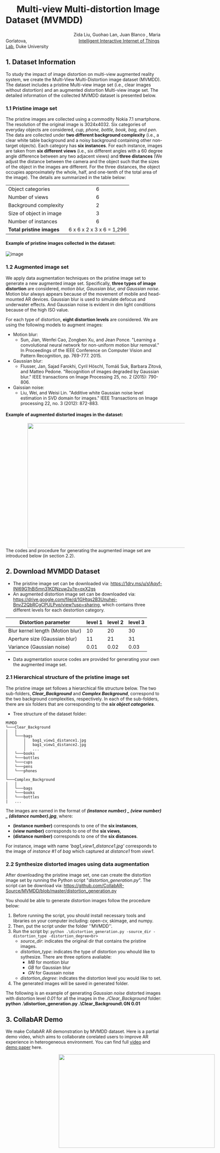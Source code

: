# 　&nbsp;Multi-view Multi-distortion Image Dataset (MVMDD)

&nbsp; 　　　　　　　　　　　　　　　Zida Liu, Guohao Lan,  Juan Blanco , Maria Gorlatova,
&nbsp; 　　　　　　　　　　　[Intelligent Interactive Internet of Things Lab](https://maria.gorlatova.com/), Duke University

## 1. Dataset Information
To study the impact of image distortion on multi-view augmented reality system, we create the Multi-View Multi-Distortion image dataset (MVMDD). The dataset includes a pristine Multi-view image set (i.e., clear images without distortion) and an augmented distortion Multi-view image set. The detailed information of the collected MVMDD dataset is presented below.


### 1.1 Pristine image set
The pristine images are collected using a commodity Nokia 7.1 smartphone. The resolution of the original image is 3024x4032. Six categories of everyday objects are considered, *cup, phone, bottle, book, bag, and pen*. The data are collected under **two different background complexity** (i.e., a clear white table background and a noisy background containing other non-target objects). Each category has **six instances**. For each instance, images are taken from **six different views** (i.e., six different angles with a 60 degree angle difference between any two adjacent views) and **three distances** (We adjust the distance between the camera and the object such that the sizes of the object in the images are different. For the three distances, the object occupies approximately the whole, half, and one-tenth of the total area of the image). The details are summarized in the table below:

 |  |  | 
 | --- | :---: |
 | Object categories | 6 |
 | Number of views | 6 |
 | Background complexity| 2|
 | Size of object in image| 3|
 | Number of instances|6|
 |**Total pristine images**|6 x 6 x 2 x 3 x 6 = 1,296|

#### Example of pristine images collected in the dataset:
![image](https://github.com/CollabAR-Source/MVMDD/blob/master/example.PNG) 

### 1.2 Augmented image set
We apply data augmentation techniques on the pristine image set to generate a new augmented image set. Specifically, **three types of image distortion** are considered, *motion blur, Gaussian blur, and Gaussian noise*. Motion blur always appears because of the movement of mobile and head-mounted AR devices. Gaussian blur is used to simulate defocus and underwater effects. And Gaussian noise is evident in dim light conditions because of the high ISO value.

For each type of distortion, **eight distortion levels** are considered. We are using the following models to augment images:

- Motion blur:
  - Sun, Jian, Wenfei Cao, Zongben Xu, and Jean Ponce. "Learning a convolutional neural network for non-uniform motion blur removal." In Proceedings of the IEEE Conference on Computer Vision and Pattern Recognition, pp. 769-777. 2015.
- Gaussian blur:
  - Flusser, Jan, Sajad Farokhi, Cyril Höschl, Tomáš Suk, Barbara Zitová, and Matteo Pedone. "Recognition of images degraded by Gaussian blur." IEEE transactions on Image Processing 25, no. 2 (2015): 790-806.
- Gaissian noise:
  - Liu, Wei, and Weisi Lin. "Additive white Gaussian noise level estimation in SVD domain for images." IEEE Transactions on Image processing 22, no. 3 (2012): 872-883.

#### Example of augmented distorted images in the dataset:
<img src="https://github.com/CollabAR-Source/MVMDD/blob/master/distorted_images.png" width = "700" height = "400" hspace="70" align=center />
The codes and procedure for generating the augmented image set are introduced below (in section 2.2).

## 2. Download MVMDD Dataset
+ The pristine image set can be downloaded via: https://1drv.ms/u/s!Aqyf-lNI69G1hBi5mn31KDNzuw2u?e=qxX2gs
+ An augmented distortion image set can be downloaded via: https://drive.google.com/file/d/1GHtqs2B3Unuhej-BnvZ2QbRCgCPULPvq/view?usp=sharing, which contains three different levels for each destortion category. 

| Distortion parameter | level 1 | level 2 | level 3 |
| ------ | ------ | ------ | ------ |
| Blur kernel length (Motion blur) | 10 | 20 | 30 |
| Aperture size (Gaussian blur)| 11 | 21 | 31 |
| Variance (Gaussian noise)| 0.01 | 0.02 | 0.03 |
    
    
+ Data augmentation source codes are provided for generating your own the augmented image set.



    

### 2.1 Hierarchical structure of the pristine image set

The pristine image set follows a hierarchical file structure below. The two sub-folders, ***Clear_Background*** and ***Complex Background***, correspond to the two background complexities, respectively. In each of the sub-folders, there are six folders that are corresponding to the ***six object categories***. 

- Tree structure of the dataset folder:
```
MVMDD
└───Clear_Background
│   │
│   └───bags
│       │   bag1_view1_distance1.jpg
│       │   bag1_view1_distance2.jpg
│       │   ...
│   └───books
│   └───bottles
│   └───cups
│   └───pens
│   └───phones
│   
└───Complex_Background
│   │
│   └───bags
│   └───books
│   └───bottles
|   ...
```
The images are named in the format of ***(instance number) _ (view number) _ (distance number).jpg***, where:
- **(instance number)** corresponds to one of the **six instances**, 
- **(view number)** corresponds to one of the **six views**,
- **(distance number)** corresponds to one of the **six distances**.

For instance, image with name *'bag1_view1_distance1.jpg'* corresponds to the image of *instance #1* of *bag* which captured at *distance1* from *view1*.

### 2.2 Synthesize distorted images using data augmentation

After downloading the pristine image set, one can create the distortion image set by running the Python script "*distortion_generation.py*". The script can be download via: https://github.com/CollabAR-Source/MVMDD/blob/master/distortion_generation.py

You should be able to generate distortion images follow the procedure below:
1. Before running the script, you should install necessary tools and libraries on your computer including: open-cv, skimage, and numpy.
2. Then, put the script under the folder ''MVMDD''.
3. Run the script by: `python .\distortion_generation.py -source_dir -distortion_type -distortion_degree<br>`
   - *source_dir*: indicates the original dir that contains the pristine images.
   - *distortion_type*: indicates the type of distortion you whould like to sythesize. There are three options avaliable: 
      - *MB* for montion blur 
      - *GB* for Gaussian blur 
      - *GN* for Gaussain noise
   - *distortion_degree*: indicates the distortion level you would like to set.
 4. The generated images will be saved in generated folder.

The following is an example of generating *Gaussian noise* distorted images with distortion level *0.01* for all the images in the *./Clear_Background* folder: **python .\distortion_generation.py .\Clear_Background\ GN 0.01**
  
## 3. CollabAR Demo

We make CollabAR AR demonstration by MVMDD dataset. Here is a partial demo video, which aims to collaborate corelated users to improve AR experience in heterogeneous environment. You can find full [video](https://www.youtube.com/watch?v=RFCxe9ZAVQw&feature=youtu.be) and [demo paper](https://maria.gorlatova.com/wp-content/uploads/2019/09/MultiUserAR_SenSysDemo_Gorlatova.pdf) here.


<img src="https://github.com/CollabAR-Source/MVMDD/blob/master/video.gif" width = "500" height = "300" hspace="170" align=center />

